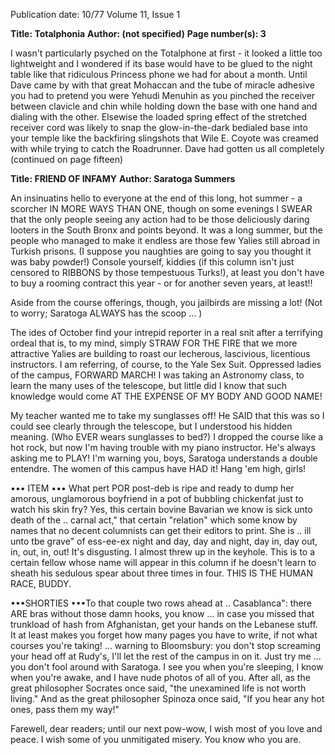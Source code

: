 Publication date: 10/77
Volume 11, Issue 1

**Title: Totalphonia**
**Author:  (not specified)**
**Page number(s): 3**

I wasn't particularly psyched on the Totalphone at first - it looked a little too lightweight and I wondered if its base would have to be glued to the night table like that ridiculous Princess phone we had for about a month. Until Dave came by with that great Mohaccan and the tube of miracle adhesive you had to pretend you were Yehudi Menuhin as you pinched the receiver between clavicle and chin while holding down the base with one hand and dialing with the other. Elsewise the loaded spring effect of the stretched receiver cord was likely to snap the glow-in-the-dark bedialed base into your temple like the backfiring slingshots that Wile E. Coyote was creamed with while trying to catch the Roadrunner. Dave had gotten us all completely (continued on page fifteen)


**Title: FRIEND OF INFAMY**
**Author: Saratoga Summers**

An insinuatins hello to everyone at the end of this long, hot summer - a scorcher IN MORE WAYS THAN ONE, though on some evenings I SWEAR that the only people seeing any action had to be those deliciously daring looters in the South Bronx and points beyond. It was a long summer, but the people who managed to make it endless are those few Yalies still abroad in Turkish prisons. (I suppose you naughties are going to say you thought it was baby powder!) Console yourself, kiddies (if this column isn't just censored to RIBBONS by those tempestuous Turks!), at least you don't have to buy a rooming contract this year - or for another seven years, at least!!


Aside from the course offerings, though, you jailbirds are missing a lot! (Not to worry; Saratoga ALWAYS has the scoop ... )


The ides of October find your intrepid reporter in a real snit after a terrifying ordeal that is, to my mind, simply STRAW FOR THE FIRE that we more attractive Yalies are building to roast our lecherous, lascivious, licentious instructors. I am referring, of course, to the Yale Sex Suit. Oppressed ladies of the campus, FORWARD MARCH! I was taking an Astronomy class, to learn the many uses of the telescope, but little did I know that such knowledge would come AT THE EXPENSE OF MY BODY AND GOOD NAME!


My teacher wanted me to take my sunglasses off! He SAID that this was so I could see clearly through the telescope, but I understood his hidden meaning. (Who EVER wears sunglasses to bed?) I dropped the course like a hot rock, but now I'm having trouble with my piano instructor. He's always asking me to PLAY! I'm warning you, boys, Saratoga understands a double entendre. The women of this campus have HAD it! Hang 'em high, girls!


••• ITEM ••• What pert POR post-deb is ripe and ready to dump her amorous, unglamorous boyfriend in a pot of bubbling chickenfat just to watch his skin fry? Yes, this certain bovine Bavarian we know is sick unto death of the .. carnal act," that certain "relation" which some know by names that no decent columnists can get their editors to print. She is .. ill unto tbe grave" of ess-ee-ex night and day, day and night, day in, day out, in, out, in, out! It's disgusting. I almost threw up in the keyhole. This is to a certain fellow whose name will appear in this column if he doesn't learn to sheath his sedulous spear about three times in four. THIS IS THE HUMAN RACE, BUDDY.


•••SHORTIES •••To that couple two rows ahead at .. Casablanca": there ARE bras without those damn hooks, you know ... in case you missed that trunkload of hash from Afghanistan, get your hands on the Lebanese stuff. It at least makes you forget how many pages you have to write, if not what courses you're taking! ... warning to Bloomsbury: you don't stop screaming your head off at Rudy's, I'll let the rest of the campus in on it. Just try me ... you don't fool around with Saratoga. I see you when you're sleeping, I know when you're awake, and I have nude photos of all of you. After all, as the great philosopher Socrates once said, "the unexamined life is not worth living." And as the great philosopher Spinoza once said, "If you hear any hot ones, pass them my way!"


Farewell, dear readers; until our next pow-wow, I wish most of you love and peace. I wish some of you unmitigated misery. You know who you are.